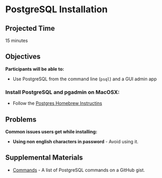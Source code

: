 # PostgreSQL Installation

## Projected Time

15 minutes

## Objectives

**Participants will be able to:**

- Use PostgreSQL from the command line (`psql`) and a GUI admin app



### Install PostgreSQL and pgadmin on MacOSX:

- Follow the [Postgres Homebrew Instructins](https://wiki.postgresql.org/wiki/Homebrew)


## Problems

**Common issues users get while installing:**
* **Using non english characters in password** - Avoid using it.

## Supplemental Materials
- [Commands](https://gist.github.com/Kartones/dd3ff5ec5ea238d4c546) - A list of PostgreSQL commands on a GitHub gist.
